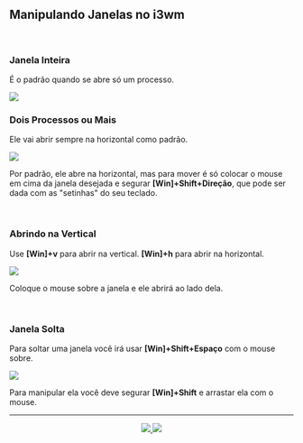 <h2>Manipulando Janelas no i3wm</h2>

<br>

<h3>Janela Inteira</h3>

<p>É o padrão quando se abre só um processo.</p>

<img src="https://user-images.githubusercontent.com/41551840/82127451-0138c480-978a-11ea-855b-4e8fe9dcbd4b.png">

<br>

<h3>Dois Processos ou Mais</h3>

<p>Ele vai abrir sempre na horizontal como padrão.</p>

<img src="https://user-images.githubusercontent.com/41551840/82127458-1dd4fc80-978a-11ea-9e3c-df2da4a86f58.png">

<p>Por padrão, ele abre na horizontal, mas para mover é só colocar o mouse em cima da janela desejada e segurar <b>[Win]+Shift+Direção</b>, que pode ser dada com as "setinhas" do seu teclado.</p>

<br>

<h3>Abrindo na Vertical</h3>

<p>Use <b>[Win]+v</b> para abrir na vertical. <b>[Win]+h</b> para abrir na horizontal.</p>

<img src="https://user-images.githubusercontent.com/41551840/82127531-b10e3200-978a-11ea-8819-75eef58306dd.png">

<p>Coloque o mouse sobre a janela e ele abrirá ao lado dela.</p>

<br>

<h3>Janela Solta</h3>

<p>Para soltar uma janela você irá usar <b>[Win]+Shift+Espaço</b> com o mouse sobre.</p>

<img src="https://user-images.githubusercontent.com/41551840/82127563-f0d51980-978a-11ea-89ca-acd94098f990.png">

<p>Para manipular ela você deve segurar <b>[Win]+Shift</b> e arrastar ela com o mouse.</p>

<hr>

<p align="center">
	<a href="2.1-Abrindo_processos.md">
	  <img src="https://img.shields.io/badge/voltar-red?&style=for-the-badge"/>
	</a>
	<a href="2.3-Matando_processos.md">
	  <img src="https://img.shields.io/badge/próximo-blue?&style=for-the-badge"/>
	</a>
</p>
